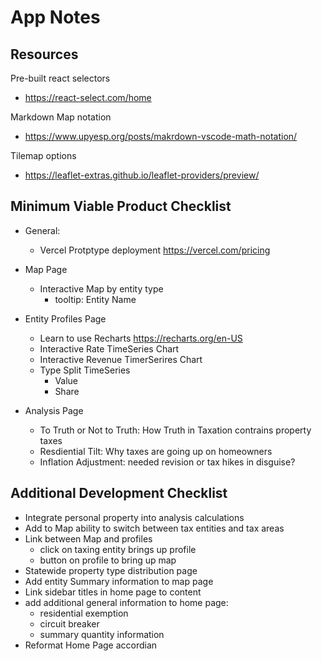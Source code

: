 # App Notes

## Resources

Pre-built react selectors

- https://react-select.com/home

Markdown Map notation

- https://www.upyesp.org/posts/makrdown-vscode-math-notation/

Tilemap options

- https://leaflet-extras.github.io/leaflet-providers/preview/

## Minimum Viable Product Checklist

- General:

  - Vercel Protptype deployment https://vercel.com/pricing

- Map Page

  - Interactive Map by entity type
    - tooltip: Entity Name

- Entity Profiles Page

  - Learn to use Recharts https://recharts.org/en-US
  - Interactive Rate TimeSeries Chart
  - Interactive Revenue TimerSerires Chart
  - Type Split TimeSeries
    - Value
    - Share

- Analysis Page
  - To Truth or Not to Truth: How Truth in Taxation contrains property taxes
  - Resdiential Tilt: Why taxes are going up on homeowners
  - Inflation Adjustment: needed revision or tax hikes in disguise?

## Additional Development Checklist

- Integrate personal property into analysis calculations
- Add to Map ability to switch between tax entities and tax areas
- Link between Map and profiles
  - click on taxing entity brings up profile
  - button on profile to bring up map
- Statewide property type distribution page
- Add entity Summary information to map page
- Link sidebar titles in home page to content
- add additional general information to home page:
  - residential exemption
  - circuit breaker
  - summary quantity information
- Reformat Home Page accordian

